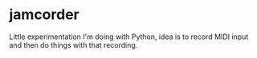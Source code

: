 # jamcorder
Little experimentation I'm doing with Python, idea is to record MIDI input and then do things with that recording.

